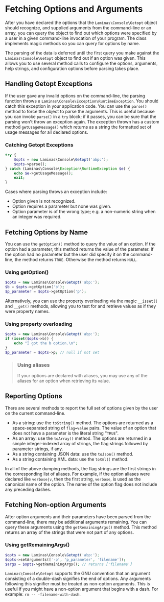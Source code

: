 # Fetching Options and Arguments

After you have declared the options that the `Laminas\Console\Getopt` object should
recognize, and supplied arguments from the command-line or an array, you can
query the object to find out which options were specified by a user in a given
command-line invocation of your program. The class implements magic methods so
you can query for options by name.

The parsing of the data is deferred until the first query you make against the
`Laminas\Console\Getopt` object to find out if an option was given.  This allows
you to use several method calls to configure the options, arguments, help
strings, and configuration options before parsing takes place.

## Handling Getopt Exceptions

If the user gave any invalid options on the command-line, the parsing function
throws a `Laminas\Console\Exception\RuntimeException`. You should catch this
exception in your application code. You can use the `parse()` method to force
the object to parse the arguments. This is useful because you can invoke
`parse()` in a `try` block; if it passes, you can be sure that the parsing won't
throw an exception again. The exception thrown has a custom method
`getUsageMessage()` which returns as a string the formatted set of usage
messages for all declared options.

### Catching Getopt Exceptions

```php
try {
    $opts = new Laminas\Console\Getopt('abp:');
    $opts->parse();
} catch (Laminas\Console\Exception\RuntimeException $e) {
    echo $e->getUsageMessage();
    exit;
}
```

Cases where parsing throws an exception include:

- Option given is not recognized.
- Option requires a parameter but none was given.
- Option parameter is of the wrong type; e.g. a non-numeric string when an
  integer was required.

## Fetching Options by Name

You can use the `getOption()` method to query the value of an option. If the
option had a parameter, this method returns the value of the parameter. If the
option had no parameter but the user did specify it on the command-line, the
method returns `TRUE`. Otherwise the method returns `NULL`.

### Using getOption()

```php
$opts = new Laminas\Console\Getopt('abp:');
$b = $opts->getOption('b');
$p_parameter = $opts->getOption('p');
```

Alternatively, you can use the property overloading via the magic `__isset()` and
`__get()` methods, allowing you to test for and retrieve values as if they were
property names.

### Using property overloading

```php
$opts = new Laminas\Console\Getopt('abp:');
if (isset($opts->b)) {
    echo "I got the b option.\n";
}
$p_parameter = $opts->p; // null if not set
```

> ### Using aliases
>
> If your options are declared with aliases, you may use any of the aliases for
> an option when retrieving its value.

## Reporting Options

There are several methods to report the full set of options given by the user on the current
command-line.

- As a string: use the `toString()` method. The options are returned as a
  space-separated string of `flag=value` pairs. The value of an option that does
  not have a parameter is the literal string "`TRUE`".
- As an array: use the `toArray()` method. The options are returned in a simple
  integer-indexed array of strings, the flag strings followed by parameter
  strings, if any.
- As a string containing JSON data: use the `toJson()` method.
- As a string containing XML data: use the `toXml()` method.

In all of the above dumping methods, the flag strings are the first strings in
the corresponding list of aliases. For example, if the option aliases were
declared like `verbose|v`, then the first string, `verbose`, is used as the
canonical name of the option. The name of the option flag does not include any
preceding dashes.

## Fetching Non-option Arguments

After option arguments and their parameters have been parsed from the
command-line, there may be additional arguments remaining. You can query these
arguments using the `getRemainingArgs()` method.  This method returns an array
of the strings that were not part of any options.

### Using getRemainingArgs()

```php
$opts = new Laminas\Console\Getopt('abp:');
$opts->setArguments(['-p', 'p_parameter', 'filename']);
$args = $opts->getRemainingArgs(); // returns ['filename']
```

`Laminas\Console\Getopt` supports the GNU convention that an argument consisting of
a double-dash signifies the end of options. Any arguments following this
signifier must be treated as non-option arguments. This is useful if you might
have a non-option argument that begins with a dash. For example: `rm --
-filename-with-dash`.

